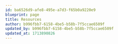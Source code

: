 ```yaml
---
id: ba6526d9-afe8-495e-a7d3-f65b0a9220e9
blueprint: page
title: Resources
author: b996fbb7-6158-4be5-b58b-7f5ccae6509f
updated_by: b996fbb7-6158-4be5-b58b-7f5ccae6509f
updated_at: 1713890826
---
```

